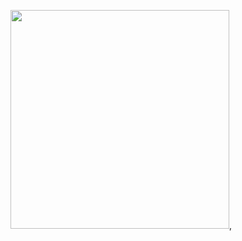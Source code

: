 <p>
  <img src ="https://github.com/shitalchauhan769/reexam/assets/155465990/0545b91f-d856-4678-8385-953d82a898a6"width=350"height=1000"/>,
</p>

